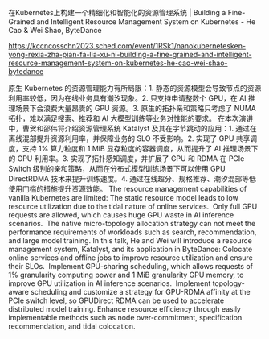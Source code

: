 在Kubernetes上构建一个精细化和智能化的资源管理系统 | Building a Fine-Grained and Intelligent Resource Management System on Kubernetes - He Cao & Wei Shao, ByteDance

https://kccncosschn2023.sched.com/event/1RSk1/nanokubernetesken-yong-rexia-zha-pian-fa-lia-xu-ni-building-a-fine-grained-and-intelligent-resource-management-system-on-kubernetes-he-cao-wei-shao-bytedance

原生 Kubernetes 的资源管理能力有所局限：1. 静态的资源模型会导致节点的资源利用率较低，因为在线业务具有潮汐现象。2. 只支持申请整数个 GPU，在 AI 推理场景下会浪费大量昂贵的 GPU 资源。3. 原生的拓扑亲和策略只考虑了 NUMA 拓扑，难以满足搜索、推荐和 AI 大模型训练等业务对性能的要求。 
在本次演讲中，曹贺和邵伟将介绍资源管理系统 Katalyst 及其在字节跳动的应用：1. 通过在离线混部提升资源利用率，并保障业务的 SLO 不受影响。2. 实现了 GPU 共享调度，支持 1% 算力粒度和 1 MiB 显存粒度的容器调度，从而提升了 AI 推理场景下的 GPU 利用率。3. 实现了拓扑感知调度，并扩展了 GPU 和 RDMA 在 PCIe Switch 级别的亲和策略，从而在分布式模型训练场景下可以使用 GPU DirectRDMA 技术来提升训练速度。4. 通过在线超分、规格推荐、潮汐混部等低使用门槛的措施提升资源效能。 
The resource management capabilities of vanilla Kubernetes are limited: 
The static resource model leads to low resource utilization due to the tidal nature of online services. 
Only full GPU requests are allowed, which causes huge GPU waste in AI inference scenarios. 
The native micro-topology allocation strategy can not meet the performance requirements of workloads such as search, recommendation, and large model training.
In this talk, He and Wei will introduce a resource management system, Katalyst, and its application in ByteDance: 
Colocate online services and offline jobs to improve resource utilization and ensure their SLOs. 
Implement GPU-sharing scheduling, which allows requests of 1% granularity computing power and 1 MiB granularity GPU memory, to improve GPU utilization in AI inference scenarios. 
Implement topology-aware scheduling and customize a strategy for GPU-RDMA affinity at the PCIe switch level, so GPUDirect RDMA can be used to accelerate distributed model training.
Enhance resource efficiency through easily implementable methods such as node over-commitment, specification recommendation, and tidal colocation.